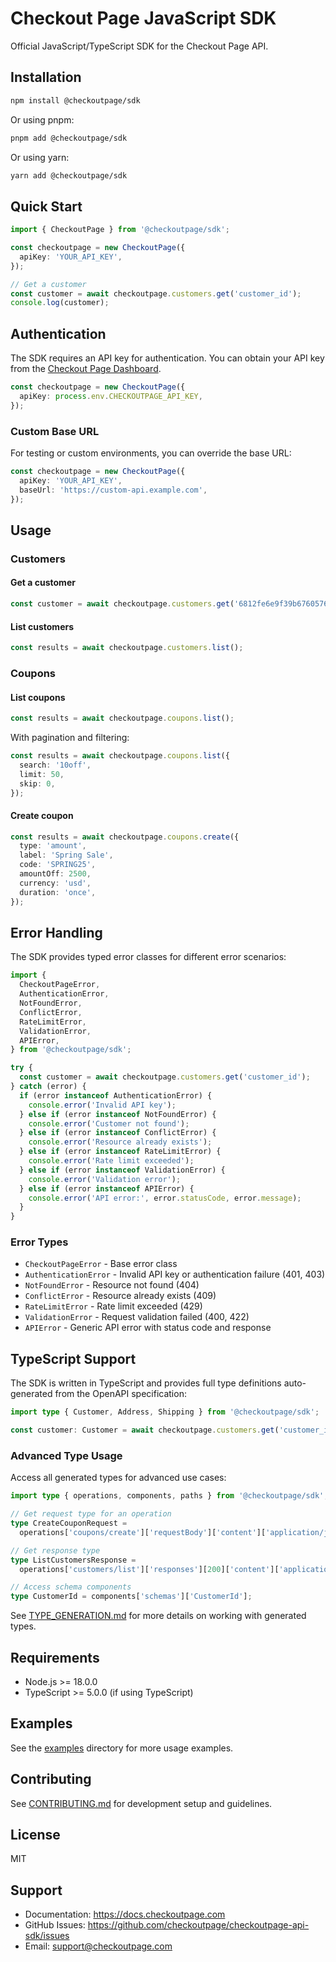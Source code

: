 # Checkout Page JavaScript SDK

Official JavaScript/TypeScript SDK for the Checkout Page API.

## Installation

```bash
npm install @checkoutpage/sdk
```

Or using pnpm:

```bash
pnpm add @checkoutpage/sdk
```

Or using yarn:

```bash
yarn add @checkoutpage/sdk
```

## Quick Start

```typescript
import { CheckoutPage } from '@checkoutpage/sdk';

const checkoutpage = new CheckoutPage({
  apiKey: 'YOUR_API_KEY',
});

// Get a customer
const customer = await checkoutpage.customers.get('customer_id');
console.log(customer);
```

## Authentication

The SDK requires an API key for authentication. You can obtain your API key from the [Checkout Page Dashboard](https://checkoutpage.com).

```typescript
const checkoutpage = new CheckoutPage({
  apiKey: process.env.CHECKOUTPAGE_API_KEY,
});
```

### Custom Base URL

For testing or custom environments, you can override the base URL:

```typescript
const checkoutpage = new CheckoutPage({
  apiKey: 'YOUR_API_KEY',
  baseUrl: 'https://custom-api.example.com',
});
```

## Usage

### Customers

#### Get a customer

```typescript
const customer = await checkoutpage.customers.get('6812fe6e9f39b6760576f01c');
```

#### List customers

```typescript
const results = await checkoutpage.customers.list();
```

### Coupons

#### List coupons

```typescript
const results = await checkoutpage.coupons.list();
```

With pagination and filtering:

```typescript
const results = await checkoutpage.coupons.list({
  search: '10off',
  limit: 50,
  skip: 0,
});
```

#### Create coupon

```typescript
const results = await checkoutpage.coupons.create({
  type: 'amount',
  label: 'Spring Sale',
  code: 'SPRING25',
  amountOff: 2500,
  currency: 'usd',
  duration: 'once',
});
```

## Error Handling

The SDK provides typed error classes for different error scenarios:

```typescript
import {
  CheckoutPageError,
  AuthenticationError,
  NotFoundError,
  ConflictError,
  RateLimitError,
  ValidationError,
  APIError,
} from '@checkoutpage/sdk';

try {
  const customer = await checkoutpage.customers.get('customer_id');
} catch (error) {
  if (error instanceof AuthenticationError) {
    console.error('Invalid API key');
  } else if (error instanceof NotFoundError) {
    console.error('Customer not found');
  } else if (error instanceof ConflictError) {
    console.error('Resource already exists');
  } else if (error instanceof RateLimitError) {
    console.error('Rate limit exceeded');
  } else if (error instanceof ValidationError) {
    console.error('Validation error');
  } else if (error instanceof APIError) {
    console.error('API error:', error.statusCode, error.message);
  }
}
```

### Error Types

- `CheckoutPageError` - Base error class
- `AuthenticationError` - Invalid API key or authentication failure (401, 403)
- `NotFoundError` - Resource not found (404)
- `ConflictError` - Resource already exists (409)
- `RateLimitError` - Rate limit exceeded (429)
- `ValidationError` - Request validation failed (400, 422)
- `APIError` - Generic API error with status code and response

## TypeScript Support

The SDK is written in TypeScript and provides full type definitions auto-generated from the OpenAPI specification:

```typescript
import type { Customer, Address, Shipping } from '@checkoutpage/sdk';

const customer: Customer = await checkoutpage.customers.get('customer_id');
```

### Advanced Type Usage

Access all generated types for advanced use cases:

```typescript
import type { operations, components, paths } from '@checkoutpage/sdk';

// Get request type for an operation
type CreateCouponRequest =
  operations['coupons/create']['requestBody']['content']['application/json'];

// Get response type
type ListCustomersResponse =
  operations['customers/list']['responses'][200]['content']['application/json'];

// Access schema components
type CustomerId = components['schemas']['CustomerId'];
```

See [TYPE_GENERATION.md](../TYPE_GENERATION.md) for more details on working with generated types.

## Requirements

- Node.js >= 18.0.0
- TypeScript >= 5.0.0 (if using TypeScript)

## Examples

See the [examples](../examples/js) directory for more usage examples.

## Contributing

See [CONTRIBUTING.md](../CONTRIBUTING.md) for development setup and guidelines.

## License

MIT

## Support

- Documentation: https://docs.checkoutpage.com
- GitHub Issues: https://github.com/checkoutpage/checkoutpage-api-sdk/issues
- Email: support@checkoutpage.com
